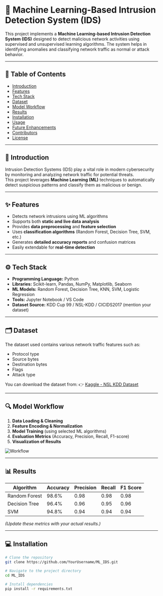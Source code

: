 # 🧠 Machine Learning-Based Intrusion Detection System (IDS)

This project implements a **Machine Learning-based Intrusion Detection System (IDS)** designed to detect malicious network activities using supervised and unsupervised learning algorithms. The system helps in identifying anomalies and classifying network traffic as normal or attack behavior.

---

## 📘 Table of Contents
- [Introduction](#introduction)
- [Features](#features)
- [Tech Stack](#tech-stack)
- [Dataset](#dataset)
- [Model Workflow](#model-workflow)
- [Results](#results)
- [Installation](#installation)
- [Usage](#usage)
- [Future Enhancements](#future-enhancements)
- [Contributors](#contributors)
- [License](#license)

---

## 🧩 Introduction
Intrusion Detection Systems (IDS) play a vital role in modern cybersecurity by monitoring and analyzing network traffic for potential threats.  
This project leverages **Machine Learning (ML)** techniques to automatically detect suspicious patterns and classify them as malicious or benign.

---

## ✨ Features
- Detects network intrusions using ML algorithms  
- Supports both **static and live data analysis**  
- Provides **data preprocessing** and **feature selection**  
- Uses **classification algorithms** (Random Forest, Decision Tree, SVM, etc.)  
- Generates **detailed accuracy reports** and confusion matrices  
- Easily extendable for **real-time detection**

---

## ⚙️ Tech Stack
- **Programming Language:** Python  
- **Libraries:** Scikit-learn, Pandas, NumPy, Matplotlib, Seaborn  
- **ML Models:** Random Forest, Decision Tree, KNN, SVM, Logistic Regression  
- **Tools:** Jupyter Notebook / VS Code  
- **Dataset Source:** KDD Cup 99 / NSL-KDD / CICIDS2017 (mention your dataset)

---

## 🗂️ Dataset
The dataset used contains various network traffic features such as:
- Protocol type  
- Source bytes  
- Destination bytes  
- Flags  
- Attack type  

You can download the dataset from:
👉 [Kaggle - NSL KDD Dataset](https://www.kaggle.com/datasets/hassan06/nsl-kdd)

---

## 🔍 Model Workflow
1. **Data Loading & Cleaning**  
2. **Feature Encoding & Normalization**  
3. **Model Training** (using selected ML algorithms)  
4. **Evaluation Metrics** (Accuracy, Precision, Recall, F1-score)  
5. **Visualization of Results**

![Workflow](https://miro.medium.com/v2/resize:fit:1400/format:webp/1*0tXukmP6Jw-SKOJSTOFL3Q.png)

---

## 📊 Results
| Algorithm | Accuracy | Precision | Recall | F1 Score |
|------------|-----------|------------|---------|-----------|
| Random Forest | 98.6% | 0.98 | 0.98 | 0.98 |
| Decision Tree | 96.4% | 0.96 | 0.95 | 0.96 |
| SVM | 94.8% | 0.94 | 0.94 | 0.94 |

*(Update these metrics with your actual results.)*

---

## 💻 Installation

```bash
# Clone the repository
git clone https://github.com/YourUsername/ML_IDS.git

# Navigate to the project directory
cd ML_IDS

# Install dependencies
pip install -r requirements.txt

